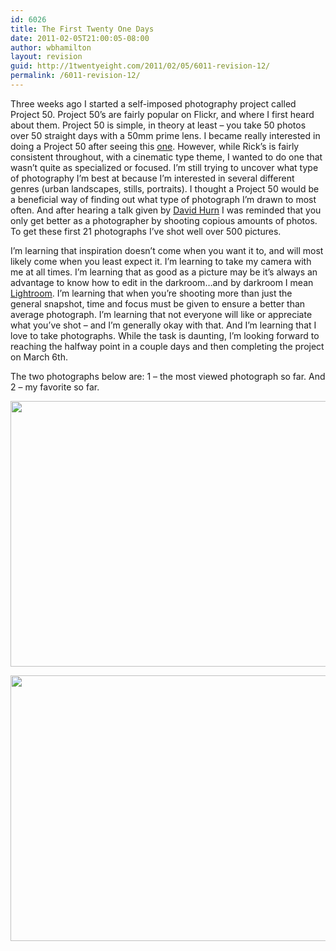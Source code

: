 ```yaml
---
id: 6026
title: The First Twenty One Days
date: 2011-02-05T21:00:05-08:00
author: wbhamilton
layout: revision
guid: http://1twentyeight.com/2011/02/05/6011-revision-12/
permalink: /6011-revision-12/
---
```

Three weeks ago I started a self-imposed photography project called Project 50. Project 50&#8217;s are fairly popular on Flickr, and where I first heard about them. Project 50 is simple, in theory at least – you take 50 photos over 50 straight days with a 50mm prime lens. I became really interested in doing a Project 50 after seeing this [one](http://d.pr/WWE7). However, while Rick&#8217;s is fairly consistent throughout, with a cinematic type theme, I wanted to do one that wasn&#8217;t quite as specialized or focused. I&#8217;m still trying to uncover what type of photography I&#8217;m best at because I&#8217;m interested in several different genres (urban landscapes, stills, portraits). I thought a Project 50 would be a beneficial way of finding out what type of photograph I&#8217;m drawn to most often. And after hearing a talk given by [David Hurn](http://d.pr/rqb6) I was reminded that you only get better as a photographer by shooting copious amounts of photos. To get these first 21 photographs I&#8217;ve shot well over 500 pictures.

I&#8217;m learning that inspiration doesn&#8217;t come when you want it to, and will most likely come when you least expect it. I&#8217;m learning to take my camera with me at all times. I&#8217;m learning that as good as a picture may be it&#8217;s always an advantage to know how to edit in the darkroom&#8230;and by darkroom I mean [Lightroom](http://www.adobe.com/products/photoshoplightroom/). I&#8217;m learning that when you&#8217;re shooting more than just the general snapshot, time and focus must be given to ensure a better than average photograph. I&#8217;m learning that not everyone will like or appreciate what you&#8217;ve shot – and I&#8217;m generally okay with that. And I&#8217;m learning that I love to take photographs. While the task is daunting, I&#8217;m looking forward to reaching the halfway point in a couple days and then completing the project on March 6th.

The two photographs below are: 1 – the most viewed photograph so far. And 2 – my favorite so far.

[<img class="size-full wp-image-6014 alignleft" title="Marked" src="http://1twentyeight.com/wp-content/uploads/2011/02/Marked.jpg" alt="" width="640" height="425" srcset="http://1twentyeight.com/wp-content/uploads/2011/02/Marked.jpg 640w, http://1twentyeight.com/wp-content/uploads/2011/02/Marked-300x199.jpg 300w" sizes="(max-width: 640px) 100vw, 640px" />](http://www.flickr.com/photos/thehuddle/5378856936/)

[<img class="alignleft size-full wp-image-6018" title="OutsideYetInside" src="http://1twentyeight.com/wp-content/uploads/2011/02/OutsideYetInside.jpg" alt="" width="640" height="425" srcset="http://1twentyeight.com/wp-content/uploads/2011/02/OutsideYetInside.jpg 640w, http://1twentyeight.com/wp-content/uploads/2011/02/OutsideYetInside-300x199.jpg 300w" sizes="(max-width: 640px) 100vw, 640px" />](http://www.flickr.com/photos/thehuddle/5381856758/)